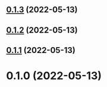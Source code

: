 ## [0.1.3](https://github.com/openweblabs/deep-unref-vue/compare/v0.1.2...v0.1.3) (2022-05-13)



## [0.1.2](https://github.com/openweblabs/deep-unref-vue/compare/v0.1.1...v0.1.2) (2022-05-13)



## [0.1.1](https://github.com/openweblabs/deep-unref-vue/compare/v0.1.0...v0.1.1) (2022-05-13)



# 0.1.0 (2022-05-13)



